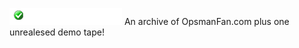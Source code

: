 ![Image](https://raw.githubusercontent.com/y0y0dyn3/opsmanfan/master/logo-trans.png)
An archive of OpsmanFan.com plus one unrealesed demo tape!
